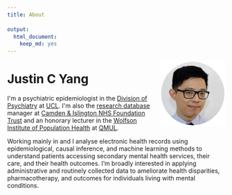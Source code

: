 ```yaml
---
title: About

output:
  html_document:
    keep_md: yes
---
```

<div align="center" style="max-width:30%;min-width:80px;float:right;"><img src="profile_circle.png" alt="Headshot of Justin C Yang" alt="Justin C Yang, PhD" /><a href = "https://twitter.com/JustinCYang"><i class="fa-brands fa-twitter fa-2x"></i></a> <a href = "https://www.linkedin.com/in/yangjustinc"><i class="fa-brands fa-linkedin fa-2x"></i></a> <a href = "https://github.com/yangjustinc"><i class="fa-brands fa-github fa-2x"></i></a></div>

# Justin C Yang

I'm a psychiatric epidemiologist in the [Division of Psychiatry](https://www.ucl.ac.uk/psychiatry) at [UCL](https://www.ucl.ac.uk). I'm also the [research database](https://www.candi.nhs.uk/health-professionals/research/ci-research-database) manager at [Camden & Islington NHS Foundation Trust](https://www.candi.nhs.uk) and an honorary lecturer in the [Wolfson Institute of Population Health](https://www.qmul.ac.uk/wiph) at [QMUL](https://www.qmul.ac.uk).

Working mainly in <i class="fa-brands fa-r-project" title="R"></i> and <i class="fa-brands fa-python" title="Python"></i> I analyse electronic health records using epidemiological, causal inference, and machine learning methods to understand patients accessing secondary mental health services, their care, and their health outcomes. I’m broadly interested in applying administrative and routinely collected data to ameliorate health disparities, pharmacotherapy, and outcomes for individuals living with mental conditions.

<center>
<a href = "/cv/cv.pdf" aria-label="CV of Justin C Yang"><i class="ai ai-cv fa-3x"></i></a> 
</center>
